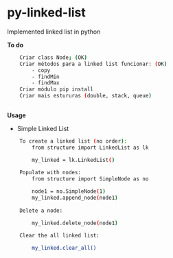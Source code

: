 # py-linked-list
Implemented linked list in python

**To do**
```sh
    Criar class Node; (OK)
    Criar métodos para a linked list funcionar: (OK)
        - copy
        - findMin
        - findMax
    Criar módulo pip install
    Criar mais estururas (double, stack, queue)
    
```

**Usage**
- Simple Linked List

```sh
    To create a linked list (no order):
        from structure import LinkedList as lk

        my_linked = lk.LinkedList()
    
    Populate with nodes:
        from structure import SimpleNode as no

        node1 = no.SimpleNode(1)
        my_linked.append_node(node1)
    
    Delete a node:

        my_linked.delete_node(node1)
    
    Clear the all linked list:

        my_linked.clear_all()
    
```